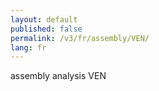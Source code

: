 ```yaml
---
layout: default
published: false
permalink: /v3/fr/assembly/VEN/
lang: fr
---
```


assembly analysis VEN
